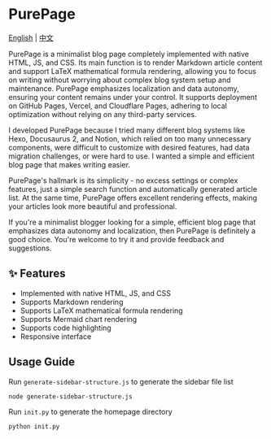 # PurePage

[English](README.md) | [中文](README_CN.md)

PurePage is a minimalist blog page completely implemented with native HTML, JS, and CSS. Its main function is to render Markdown article content and support LaTeX mathematical formula rendering, allowing you to focus on writing without worrying about complex blog system setup and maintenance. PurePage emphasizes localization and data autonomy, ensuring your content remains under your control. It supports deployment on GitHub Pages, Vercel, and Cloudflare Pages, adhering to local optimization without relying on any third-party services.

I developed PurePage because I tried many different blog systems like Hexo, Docusaurus 2, and Notion, which relied on too many unnecessary components, were difficult to customize with desired features, had data migration challenges, or were hard to use. I wanted a simple and efficient blog page that makes writing easier.

PurePage's hallmark is its simplicity - no excess settings or complex features, just a simple search function and automatically generated article list. At the same time, PurePage offers excellent rendering effects, making your articles look more beautiful and professional.

If you're a minimalist blogger looking for a simple, efficient blog page that emphasizes data autonomy and localization, then PurePage is definitely a good choice. You're welcome to try it and provide feedback and suggestions.

## ✨ Features

- Implemented with native HTML, JS, and CSS
- Supports Markdown rendering
- Supports LaTeX mathematical formula rendering
- Supports Mermaid chart rendering
- Supports code highlighting
- Responsive interface

## Usage Guide

Run `generate-sidebar-structure.js` to generate the sidebar file list

```bash
node generate-sidebar-structure.js
```

Run `init.py` to generate the homepage directory

```bash
python init.py
```
